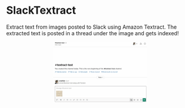 # SlackTextract

Extract text from images posted to Slack using Amazon Textract. The extracted
text is posted in a thread under the image and gets indexed!

<p align="center">
  <img src="slack-textract.gif" width="50%">
</p>
